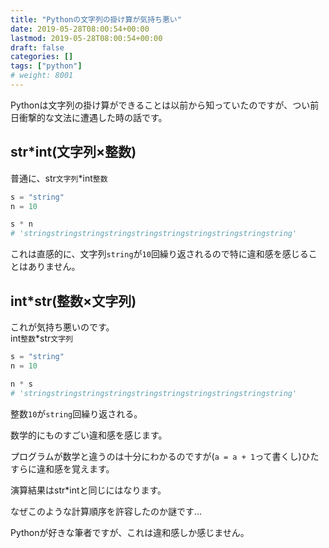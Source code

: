 ```yaml
---
title: "Pythonの文字列の掛け算が気持ち悪い"
date: 2019-05-28T08:00:54+00:00
lastmod: 2019-05-28T08:00:54+00:00
draft: false
categories: []
tags: ["python"]
# weight: 8001
---
```

Pythonは文字列の掛け算ができることは以前から知っていたのですが、つい前日衝撃的な文法に遭遇した時の話です。  

## str*int(文字列×整数)  
普通に、str`文字列`*int`整数`  

```py
s = "string"
n = 10

s * n 
# 'stringstringstringstringstringstringstringstringstringstring'
```
これは直感的に、文字列`string`が`10`回繰り返されるので特に違和感を感じることはありません。  

## int*str(整数×文字列)  
これが気持ち悪いのです。  
int`整数`*str`文字列`  

```py
s = "string"
n = 10

n * s
# 'stringstringstringstringstringstringstringstringstringstring'
```
整数`10`が`string`回繰り返される。  

数学的にものすごい違和感を感じます。  

プログラムが数学と違うのは十分にわかるのですが(`a = a + 1`って書くし)ひたすらに違和感を覚えます。

演算結果はstr*intと同じにはなります。  

なぜこのような計算順序を許容したのか謎です...  

Pythonが好きな筆者ですが、これは違和感しか感じません。
